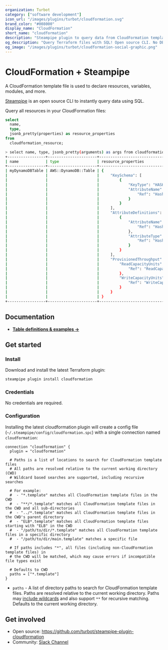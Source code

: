 ```yaml
---
organization: Turbot
category: ["software development"]
icon_url: "/images/plugins/turbot/cloudformation.svg"
brand_color: "#008000"
display_name: "CloudFormation"
short_name: "cloudformation"
description: "Steampipe plugin to query data from CloudFormation template files."
og_description: "Query Terraform files with SQL! Open source CLI. No DB required."
og_image: "/images/plugins/turbot/cloudformation-social-graphic.png"
---
```


# CloudFormation + Steampipe

A CloudFormation template file is used to declare resources, variables, modules, and more.

[Steampipe](https://steampipe.io) is an open source CLI to instantly query data using SQL.

Query all resources in your CloudFormation files:

```sql
select
  name,
  type,
  jsonb_pretty(properties) as resource_properties
from
  cloudformation_resource;
```

```sh
> select name, type, jsonb_pretty(arguments) as args from cloudformation_resource;
+-----------------+----------------------+---------------------------------------------+
| name            | type                 | resource_properties                         |
+-----------------+----------------------+---------------------------------------------+
| myDynamoDBTable | AWS::DynamoDB::Table | {                                           |
|                 |                      |     "KeySchema": [                          |
|                 |                      |         {                                   |
|                 |                      |             "KeyType": "HASH",              |
|                 |                      |             "AttributeName": {              |
|                 |                      |                 "Ref": "HashKeyElementName" |
|                 |                      |             }                               |
|                 |                      |         }                                   |
|                 |                      |     ],                                      |
|                 |                      |     "AttributeDefinitions": [               |
|                 |                      |         {                                   |
|                 |                      |             "AttributeName": {              |
|                 |                      |                 "Ref": "HashKeyElementName" |
|                 |                      |             },                              |
|                 |                      |             "AttributeType": {              |
|                 |                      |                 "Ref": "HashKeyElementType" |
|                 |                      |             }                               |
|                 |                      |         }                                   |
|                 |                      |     ],                                      |
|                 |                      |     "ProvisionedThroughput": {              |
|                 |                      |         "ReadCapacityUnits": {              |
|                 |                      |             "Ref": "ReadCapacityUnits"      |
|                 |                      |         },                                  |
|                 |                      |         "WriteCapacityUnits": {             |
|                 |                      |             "Ref": "WriteCapacityUnits"     |
|                 |                      |         }                                   |
|                 |                      |     }                                       |
|                 |                      | }                                           |
+-----------------+----------------------+---------------------------------------------+
```

## Documentation

- **[Table definitions & examples →](/plugins/turbot/cloudformation/tables)**

## Get started

### Install

Download and install the latest Terraform plugin:

```bash
steampipe plugin install cloudformation
```

### Credentials

No credentials are required.

### Configuration

Installing the latest cloudformation plugin will create a config file (`~/.steampipe/config/cloudformation.spc`) with a single connection named `cloudformation`:

```hcl
connection "cloudformation" {
  plugin = "cloudformation"

  # Paths is a list of locations to search for CloudFormation template files
  # All paths are resolved relative to the current working directory (CWD)
  # Wildcard based searches are supported, including recursive searches

  # For example:
  #  - "*.template" matches all CloudFormation template files in the CWD
  #  - "**/*.template" matches all CloudFormation template files in the CWD and all sub-directories
  #  - "../*.template" matches all CloudFormation template files in the CWD's parent directory
  #  - "ELB*.template" matches all CloudFormation template files starting with "ELB" in the CWD
  #  - "/path/to/dir/*.template" matches all CloudFormation template files in a specific directory
  #  - "/path/to/dir/main.template" matches a specific file

  # If paths includes "*", all files (including non-CloudFormation template files) in
  # the CWD will be matched, which may cause errors if incompatible file types exist

  # Defaults to CWD
  paths = ["*.template"]
}
```

- `paths` - A list of directory paths to search for CloudFormation template files. Paths are resolved relative to the current working directory. Paths may [include wildcards](https://pkg.go.dev/path/filepath#Match) and also support `**` for recursive matching. Defaults to the current working directory.

## Get involved

- Open source: https://github.com/turbot/steampipe-plugin-cloudformation
- Community: [Slack Channel](https://steampipe.io/community/join)
